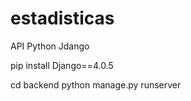 # estadisticas

API Python Jdango

pip install Django==4.0.5

cd backend
python manage.py runserver
